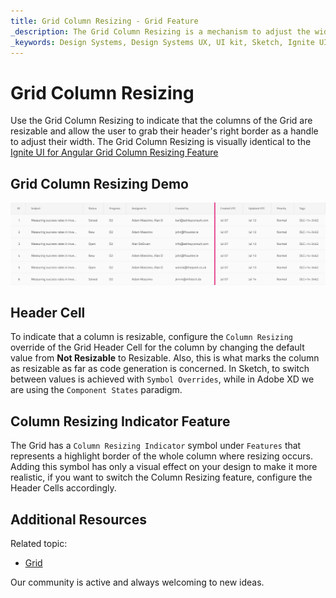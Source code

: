 ```yaml
---
title: Grid Column Resizing - Grid Feature
_description: The Grid Column Resizing is a mechanism to adjust the width of the columns of the Grid.
_keywords: Design Systems, Design Systems UX, UI kit, Sketch, Ignite UI for Angular, Sketch to Angular, Sketch to Angular, Angular, Angular Design System, Export code from Sketch, Design Kits for Angular, Sketch HTML, Sketch to HTML, Sketch UI kits
---
```


# Grid Column Resizing

Use the Grid Column Resizing to indicate that the columns of the Grid are resizable and allow the user to grab their header's right border as a handle to adjust their width. The Grid Column Resizing is visually identical to the [Ignite UI for Angular Grid Column Resizing Feature](https://www.infragistics.com/products/ignite-ui-angular/angular/components/grid/column_resizing.html)

## Grid Column Resizing Demo

<img class="responsive-img" src="../images/grid_column_resizing_demo.png" srcset="../images/grid_column_resizing_demo@2x.png 2x" />

## Header Cell

To indicate that a column is resizable, configure the `Column Resizing` override of the Grid Header Cell for the column by changing the default value from **Not Resizable** to Resizable. Also, this is what marks the column as resizable as far as code generation is concerned. In Sketch, to switch between values is achieved with `Symbol Overrides`, while in Adobe XD we are using the `Component States` paradigm.

## Column Resizing Indicator Feature

The Grid has a `Column Resizing Indicator` symbol under `Features` that represents a highlight border of the whole column where resizing occurs. Adding this symbol has only a visual effect on your design to make it more realistic, if you want to switch the Column Resizing feature, configure the Header Cells accordingly.

## Additional Resources

Related topic:

- [Grid](grid.md)
  <div class="divider--half"></div>

Our community is active and always welcoming to new ideas.
